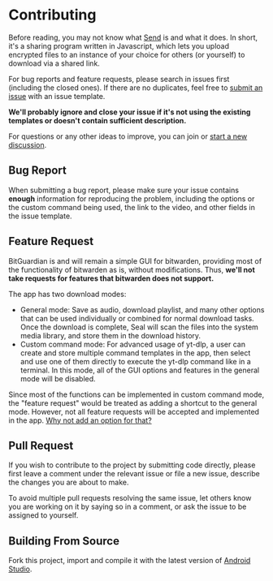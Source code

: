 # Contributing

Before reading, you may not know what [Send][send] is and what it does. In short, it's a sharing program written in Javascript, which lets you upload encrypted files to an instance of your choice for others (or yourself) to download via a shared link.

For bug reports and feature requests, please search in issues first (including the closed ones). If there are no duplicates, feel free to [submit an issue][issues] with an issue template.

**We'll probably ignore and close your issue if it's not using the existing templates or doesn't contain sufficient description.**

For questions or any other ideas to improve, you can join or [start a new discussion][discussions].

## Bug Report

When submitting a bug report, please make sure your issue contains **enough** information for reproducing the problem, including the options or the custom command being used, the link to the video, and other fields in the issue template.

## Feature Request

BitGuardian is and will remain a simple GUI for bitwarden, providing most of the functionality of bitwarden as is, without modifications. Thus, **we'll not take requests for features that bitwarden does not support.**

The app has two download modes:

- General mode: Save as audio, download playlist, and many other options that can be used individually or combined for normal download tasks. Once the download is complete, Seal will scan the files into the system media library, and store them in the download history.
- Custom command mode: For advanced usage of yt-dlp, a user can create and store multiple command templates in the app, then select and use one of them directly to execute the yt-dlp command like in a terminal. In this mode, all of the GUI options and features in the general mode will be disabled.

Since most of the functions can be implemented in custom command mode, the "feature request" would be treated as adding a shortcut to the general mode. However, not all feature requests will be accepted and implemented in the app. [Why not add an option for that?](https://neugierig.org/software/blog/2018/07/options.html)

## Pull Request

If you wish to contribute to the project by submitting code directly, please first leave a comment under the relevant issue or file a new issue, describe the changes you are about to make.

To avoid multiple pull requests resolving the same issue, let others know you are working on it by saying so in a comment, or ask the issue to be assigned to yourself.

## Building From Source

Fork this project, import and compile it with the latest version of [Android Studio](https://developer.android.com/studio/). 

[send]: https://github.com/timvisee/send
[issues]: https://github.com/marchingon12/Bottle/issues/new
[discussions]: https://github.com/marchingon12/Bottle/discussions
